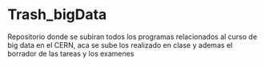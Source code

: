 # Trash_bigData
Repositorio donde se subiran todos los programas relacionados al curso de big data en el CERN, aca se sube los realizado en clase y ademas el borrador de las tareas y los examenes
